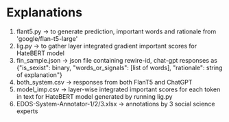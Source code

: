 # Explanations

1. flant5.py -> to generate prediction, important words and rationale from 'google/flan-t5-large' 
2. lig.py -> to gather layer integrated gradient important scores for HateBERT model
3. fin_sample.json -> json file containing rewire-id, chat-gpt responses as {"is_sexist": binary, "words_or_signals": [list of words], "rationale": string of explanation"}
4. both_system.csv -> responses from both FlanT5 and ChatGPT
5. model_imp.csv -> layer-wise integrated important scores for each token in text for HateBERT model generated by running lig.py
6. EDOS-System-Annotator-1/2/3.xlsx -> annotations by 3 social science experts
